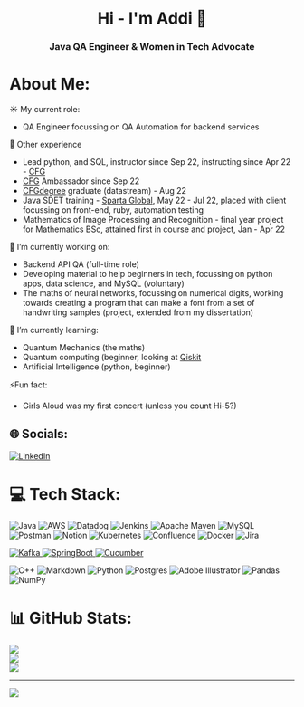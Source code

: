 <h1 align="center">Hi - I'm Addi 👋 </h1>
<h3 align="center">Java QA Engineer & Women in Tech Advocate</h3>

# About Me:

☀️ My current role: 
* QA Engineer focussing on QA Automation for backend services

🌙 Other experience 
* Lead python, and SQL, instructor since Sep 22, instructing since Apr 22 - [CFG](https://codefirstgirls.com/about-us/)
* [CFG](https://codefirstgirls.com/about-us/) Ambassador since Sep 22
* [CFGdegree](https://codefirstgirls.com/courses/cfgdegree/) graduate (datastream) - Aug 22
* Java SDET training - [Sparta Global](https://www.spartaglobal.com/), May 22 - Jul 22, placed with client focussing on front-end, ruby, automation testing 
* Mathematics of Image Processing and Recognition - final year project for Mathematics BSc, attained first in course and project, Jan - Apr 22 

🔭 I’m currently working on: <br>
* Backend API QA (full-time role)
* Developing material to help beginners in tech, focussing on python apps, data science, and MySQL (voluntary)
* The maths of neural networks, focussing on numerical digits, working towards creating a program that can make a font from a set of handwriting samples (project, extended from my dissertation)
  
🌱 I’m currently learning: 
* Quantum Mechanics (the maths) 
* Quantum computing (beginner, looking at [Qiskit](https://qiskit.org/)
* Artificial Intelligence (python, beginner)
  
⚡Fun fact: 
* Girls Aloud was my first concert (unless you count Hi-5?)


## 🌐 Socials:
[![LinkedIn](https://img.shields.io/badge/LinkedIn-%230077B5.svg?logo=linkedin&logoColor=white)](https://linkedin.com/in/https://www.linkedin.com/in/adelaidebarong100/) 

# 💻 Tech Stack:
![Java](https://img.shields.io/badge/java-%23ED8B00.svg?style=for-the-badge&logo=java&logoColor=white) ![AWS](https://img.shields.io/badge/AWS-%23FF9900.svg?style=for-the-badge&logo=amazon-aws&logoColor=white) ![Datadog](https://img.shields.io/badge/datadog-%23632CA6.svg?style=for-the-badge&logo=datadog&logoColor=white) ![Jenkins](https://img.shields.io/badge/jenkins-%232C5263.svg?style=for-the-badge&logo=jenkins&logoColor=white) ![Apache Maven](https://img.shields.io/badge/Apache%20Maven-C71A36?style=for-the-badge&logo=Apache%20Maven&logoColor=white) ![MySQL](https://img.shields.io/badge/mysql-%2300f.svg?style=for-the-badge&logo=mysql&logoColor=white) ![Postman](https://img.shields.io/badge/Postman-FF6C37?style=for-the-badge&logo=postman&logoColor=white) ![Notion](https://img.shields.io/badge/Notion-%23000000.svg?style=for-the-badge&logo=notion&logoColor=white) ![Kubernetes](https://img.shields.io/badge/kubernetes-%23326ce5.svg?style=for-the-badge&logo=kubernetes&logoColor=white) ![Confluence](https://img.shields.io/badge/confluence-%23172BF4.svg?style=for-the-badge&logo=confluence&logoColor=white) ![Docker](https://img.shields.io/badge/docker-%230db7ed.svg?style=for-the-badge&logo=docker&logoColor=white) ![Jira](https://img.shields.io/badge/jira-%230A0FFF.svg?style=for-the-badge&logo=jira&logoColor=white) 
 
 <a href="https://kafka.apache.org/#:~:text=Apache%20Kafka%20is%20an%20open,%2C%20and%20mission%2Dcritical%20applications." target="_blank" rel="noreferrer"> <img src="https://img.shields.io/badge/Apache%20Kafka-blue" alt="Kafka"/> </a> <a href="https://spring.io/projects/spring-boot" target="_blank" rel="noreferrer"> <img src="https://img.shields.io/badge/SpringBoot-green" alt="SpringBoot"/> </a> 
  <a href="https://cucumber.io/" target="_blank" rel="noreferrer"> <img src="https://img.shields.io/badge/Cucumber-green" alt="Cucumber"/> </a> 
  
![C++](https://img.shields.io/badge/c++-%2300599C.svg?style=for-the-badge&logo=c%2B%2B&logoColor=white) ![Markdown](https://img.shields.io/badge/markdown-%23000000.svg?style=for-the-badge&logo=markdown&logoColor=white) ![Python](https://img.shields.io/badge/python-3670A0?style=for-the-badge&logo=python&logoColor=ffdd54)  ![Postgres](https://img.shields.io/badge/postgres-%23316192.svg?style=for-the-badge&logo=postgresql&logoColor=white) ![Adobe Illustrator](https://img.shields.io/badge/adobeillustrator-%23FF9A00.svg?style=for-the-badge&logo=adobeillustrator&logoColor=white) ![Pandas](https://img.shields.io/badge/pandas-%23150458.svg?style=for-the-badge&logo=pandas&logoColor=white) ![NumPy](https://img.shields.io/badge/numpy-%23013243.svg?style=for-the-badge&logo=numpy&logoColor=white) 




# 📊 GitHub Stats:
![](https://github-readme-stats.vercel.app/api?username=AdelaideBaron&theme=dark&hide_border=false&include_all_commits=false&count_private=true)<br/>
![](https://github-readme-streak-stats.herokuapp.com/?user=AdelaideBaron&theme=dark&hide_border=false)<br/>
![](https://github-readme-stats.vercel.app/api/top-langs/?username=AdelaideBaron&theme=dark&hide_border=false&include_all_commits=false&count_private=true&layout=compact)

---
[![](https://visitcount.itsvg.in/api?id=AdelaideBaron&icon=0&color=5)](https://visitcount.itsvg.in)

<!-- Proudly created with GPRM ( https://gprm.itsvg.in ) -->
